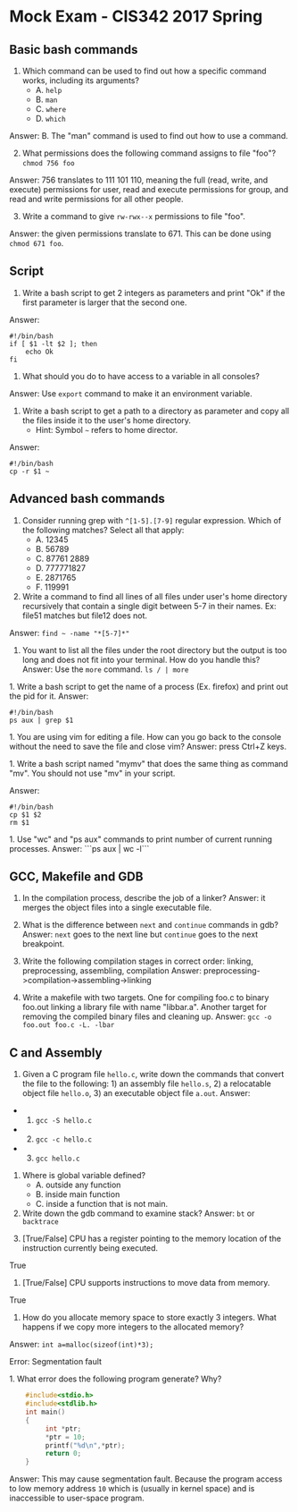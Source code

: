 <!--

<style>
  .bottom-three {
     margin-bottom: 3cm;
  }
</style>

-->

Mock Exam - CIS342 2017 Spring
===

Basic bash commands
---

1. Which command can be used to find out how a specific command works, including its arguments?
    - A. `help`
    - B. `man`
    - C. `where`
    - D. `which` 

Answer: B. The "man" command is used to find out how to use a command.

2. What permissions does the following command assigns to file "foo"? `chmod 756 foo`

Answer: 756 translates to 111 101 110, meaning the full (read, write, and execute) permissions for user, read and execute permissions for group, and read and write permissions for all other people.

3. Write a command to give `rw-rwx--x` permissions to file "foo".

Answer: the given permissions translate to 671. This can be done using `chmod 671 foo`. <p/>

Script
---

1. Write a bash script to get 2 integers as parameters and print "Ok" if the first parameter is larger that the second one.

Answer: 

```
#!/bin/bash
if [ $1 -lt $2 ]; then
	echo Ok
fi
```

<p/>

1. What should you do to have access to a variable in all consoles?

Answer: Use `export` command to make it an environment variable.<p/>
1. Write a bash script to get a path to a directory as parameter and copy all the files inside it to the user's home directory. 
    - Hint: Symbol `~` refers to home director.

Answer: 

```
#!/bin/bash
cp -r $1 ~
```
<p/>

Advanced bash commands
---

1. Consider running grep with `^[1-5].[7-9]` regular expression. Which of the following matches? Select all that apply:
    - A. 12345
    - B. 56789
    - C. 87761 2889
    - D. 777771827
    - E. 2871765
    - F. 119991
1. Write a command to find all lines of all files under user's home directory recursively that contain a single digit between 5-7 in their names. Ex: file51 matches but file12 does not.

Answer: `find ~ -name "*[5-7]*"`
1. You want to list all the files under the root directory but the output is too long and does not fit into your terminal. How do you handle this?
Answer: 
Use the `more` command. `ls / | more`
<p/>
1. Write a bash script to get the name of a process (Ex. firefox) and print out the pid for it.
Answer: 

```
#!/bin/bash
ps aux | grep $1
```

<p/>
1. You are using vim for editing a file. How can you go back to the console without the need to save the file and close vim?
Answer: press Ctrl+Z keys.<p/>
1. Write a bash script named "mymv" that does the same thing as command "mv". You should not use "mv" in your script.

Answer: 

```
#!/bin/bash
cp $1 $2
rm $1
```
<p/>
1. Use "wc" and "ps aux" commands to print number of current running processes.
Answer: ```ps aux | wc -l```<p/>

GCC, Makefile and GDB
---

1. In the compilation process, describe the job of a linker?
Answer: it merges the object files into a single executable file.<p/>
1. What is the difference between `next` and `continue` commands in gdb?
Answer: `next` goes to the next line but `continue` goes to the next breakpoint.<p/>
1. Write the following compilation stages in correct order: linking, preprocessing, assembling, compilation
Answer: preprocessing->compilation->assembling->linking<p/>
1. Write a makefile with two targets. One for compiling foo.c to binary foo.out linking a library file with name "libbar.a". Another target for removing the compiled binary files and cleaning up.
Answer: 
`gcc -o foo.out foo.c -L. -lbar`
<p/>

C and Assembly
---

1. Given a C program file `hello.c`, write down the commands that convert the file to the following: 1) an assembly file `hello.s`, 2) a relocatable object file  `hello.o`, 3) an executable object file `a.out`.
Answer: 

- 1) `gcc -S hello.c`
- 2) `gcc -c hello.c`
- 3) `gcc hello.c`

<p/>

1. Where is global variable defined?
    - A. outside any function
    - B. inside main function
    - C. inside a function that is not main.
1. Write down the gdb command to examine stack?
Answer: `bt` or `backtrace`<p/>
1. [True/False] CPU has a register pointing to the memory location of the instruction currently being executed.

True

1. [True/False] CPU supports instructions to move data from memory.

True

1. How do you allocate memory space to store exactly 3 integers. What happens if we copy more integers to the allocated memory?


Answer:
`int a=malloc(sizeof(int)*3);`

Error: Segmentation fault

<p/>
1. What error does the following program generate? Why?

```c    
    #include<stdio.h>
    #include<stdlib.h> 
    int main()
    {
         int *ptr;
         *ptr = 10;
         printf("%d\n",*ptr);
         return 0;
    }
```

Answer: This may cause segmentation fault. Because the program access to low memory address `10` which is (usually in kernel space) and is inaccessible to user-space program.<p/>
